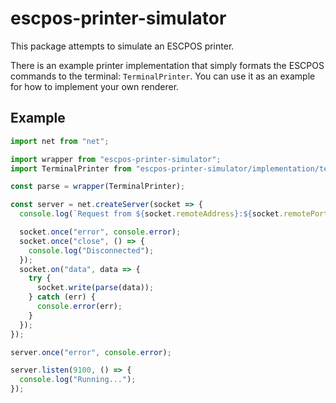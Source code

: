# escpos-printer-simulator

This package attempts to simulate an ESCPOS printer.

There is an example printer implementation that simply formats the ESCPOS commands to the terminal: `TerminalPrinter`. You can use it as an example for how to implement your own renderer.

## Example

```ts
import net from "net";

import wrapper from "escpos-printer-simulator";
import TerminalPrinter from "escpos-printer-simulator/implementation/terminal-printer.js";

const parse = wrapper(TerminalPrinter);

const server = net.createServer(socket => {
  console.log(`Request from ${socket.remoteAddress}:${socket.remotePort}`);

  socket.once("error", console.error);
  socket.once("close", () => {
    console.log("Disconnected");
  });
  socket.on("data", data => {
    try {
      socket.write(parse(data));
    } catch (err) {
      console.error(err);
    }
  });
});

server.once("error", console.error);

server.listen(9100, () => {
  console.log("Running...");
});
```
